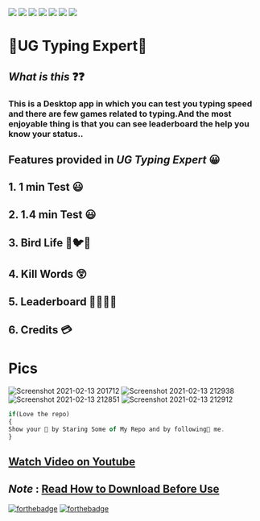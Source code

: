 ![](https://img.shields.io/badge/Welcome-Developers-sliver.svg) 
![](https://img.shields.io/badge/Programming_Language-c++-blue.svg)
![](https://img.shields.io/badge/Library-Graphics.h-gold.svg)
![](https://img.shields.io/badge/Platform-Desktop_Development-green.svg)
![](https://img.shields.io/badge/Status-Beta-red.svg)
![](https://img.shields.io/badge/Version-CodeBlocks_20.03-red.svg)
![](https://img.shields.io/badge/Version-1.00.00.1-blue.svg)
# 🤩UG Typing Expert🤩
## _What is this_ ❓❓
### This is a Desktop app in which you can test you typing speed and there are few games related to typing.And the most enjoyable thing is that you can see leaderboard the help you know your status..

## Features provided in _UG Typing Expert_ 😀
## 1. 1 min Test 😃 
## 2. 1.4 min Test 😃
## 3. Bird Life 🐤🐦🦜
## 4. Kill Words 😲
## 5. Leaderboard 🥇🥇🥈🥈
## 6. Credits 💳
# Pics
![Screenshot 2021-02-13 201712](https://user-images.githubusercontent.com/75884061/107855141-b0ecb100-6e46-11eb-9c1c-82ecabbd2c31.jpg)
![Screenshot 2021-02-13 212938](https://user-images.githubusercontent.com/75884061/107855150-bb0eaf80-6e46-11eb-8288-14b114831f85.jpg)
![Screenshot 2021-02-13 212851](https://user-images.githubusercontent.com/75884061/107855156-c366ea80-6e46-11eb-82ee-2ed752679caf.jpg)
![Screenshot 2021-02-13 212912](https://user-images.githubusercontent.com/75884061/107855164-c7930800-6e46-11eb-8313-05b2e432e145.jpg)
</br>
```javascript
if(Love the repo)
{
Show your 💖 by Staring Some of My Repo and by following🙂 me.
}
```

## [Watch Video on Youtube](https://youtu.be/F-55d7TX-aM)

## **_Note_** : [Read How to Download Before Use](https://github.com/UG-SEP/UG-Typing-Expert/blob/UG/How%20to%20download.txt)
[![forthebadge](https://forthebadge.com/images/badges/built-with-love.svg)](https://forthebadge.com)
[![forthebadge](https://forthebadge.com/images/badges/built-with-swag.svg)](https://forthebadge.com)
